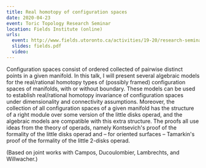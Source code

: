 ```yaml
---
title: Real homotopy of configuration spaces
date: 2020-04-23
event: Toric Topology Research Seminar
location: Fields Institute (online)
urls:
  event: http://www.fields.utoronto.ca/activities/19-20/research-seminar
  slides: fields.pdf
  video:
---
```


Configuration spaces consist of ordered collected of pairwise distinct points in a given manifold. In this talk, I will present several algebraic models for the real/rational homotopy types of (possibly framed) configuration spaces of manifolds, with or without boundary. These models can be used to establish real/rational homotopy invariance of configuration spaces under dimensionality and connectivity assumptions. Moreover, the collection of all configuration spaces of a given manifold has the structure of a right module over some version of the little disks operad, and the algebraic models are compatible with this extra structure. The proofs all use ideas from the theory of operads, namely Kontsevich's proof of the formality of the little disks operad and – for oriented surfaces – Tamarkin's proof of the formality of the little 2-disks operad.

(Based on joint works with Campos, Ducoulombier, Lambrechts, and Willwacher.)

